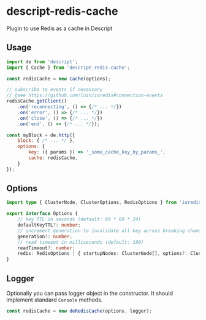 # descript-redis-cache
Plugin to use Redis as a cache in Descript

## Usage

```js
import de from 'descript';
import { Cache } from 'descript-redis-cache';

const redisCache = new Cache(options);

// subscribe to events if necessary
// @see https://github.com/luin/ioredis#connection-events
redisCache.getClient()
    .on('reconnecting', () => {/* ... */})
    .on('error', () => {/* ... */})
    .on('close', () => {/* ... */})
    .on('end', () => {/* ... */});

const myBlock = de.http({
    block: { /* ... */ },
    options: {
        key: ({ params }) => '_some_cache_key_by_params_',
        cache: redisCache,
    }
});
```

## Options

```ts
import type { ClusterNode, ClusterOptions, RedisOptions } from 'ioredis';

export interface Options {
    // key TTL in seconds (default: 60 * 60 * 24)
    defaultKeyTTL?: number;
    // increment generation to invalidate all key across breaking changes releases (default: 1)
    generation?: number;
    // read timeout in milliseconds (default: 100)
    readTimeout?: number;
    redis: RedisOptions | { startupNodes: ClusterNode[], options?: ClusterOptions };
}
```

## Logger

Optionally you can pass logger object in the constructor. It should implement standard `Console` methods.

```js
const redisCache = new deRedisCache(options, logger);
```
